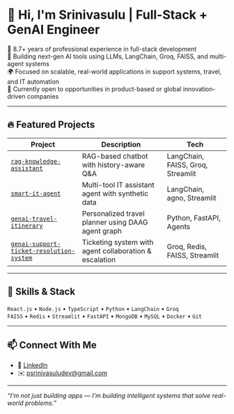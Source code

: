 # 👋 Hi, I'm Srinivasulu | Full-Stack + GenAI Engineer

🚀 8.7+ years of professional experience in full-stack development  
🧠 Building next-gen AI tools using LLMs, LangChain, Groq, FAISS, and multi-agent systems  
🌍 Focused on scalable, real-world applications in support systems, travel, and IT automation  
🎯 Currently open to opportunities in product-based or global innovation-driven companies

---

## 🔥 Featured Projects

| Project | Description | Tech |
|--------|-------------|------|
| [`rag-knowledge-assistant`](https://github.com/srinitech-ai/rag-knowledge-assistant) | RAG-based chatbot with history-aware Q&A | LangChain, FAISS, Groq, Streamlit |
| [`smart-it-agent`](https://github.com/srinitech-ai/smart-it-agent) | Multi-tool IT assistant agent with synthetic data | LangChain, agno, Streamlit |
| [`genai-travel-itinerary`](https://github.com/srinitech-ai/genai-travel-itinerary) | Personalized travel planner using DAAG agent graph | Python, FastAPI, Agents |
| [`genai-support-ticket-resolution-system`](https://github.com/srinitech-ai/genai-support-ticket-resolution-system) | Ticketing system with agent collaboration & escalation | Groq, Redis, FAISS, Streamlit |

---

## 🧠 Skills & Stack

`React.js` • `Node.js` • `TypeScript` • `Python` • `LangChain` • `Groq`  
`FAISS` • `Redis` • `Streamlit` • `FastAPI` • `MongoDB` • `MySQL` • `Docker` • `Git`

---

## 📫 Connect With Me

- 💼 [LinkedIn](https://www.linkedin.com/in/srinivasulupusala/)
- ✉️ psrinivasuludev@gmail.com 

---

_“I’m not just building apps — I’m building intelligent systems that solve real-world problems.”_
